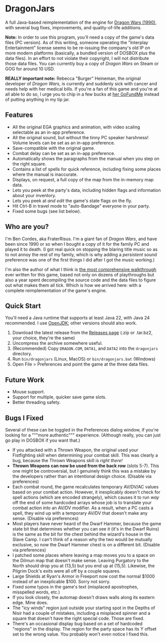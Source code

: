 # DragonJars

A full Java-based reimplementation of the engine for [Dragon Wars (1990)](https://homeoftheunderdogs.net/game.php?id=336),
with several bug fixes, improvements, and quality-of-life additions.

**Note:** In order to use this program, you'll need a copy of the game's data files (PC version). As of this writing,
someone operating the "Interplay Entertainment" license seems to be re-issuing the company's old IP on more modern
platforms (basically, a bundled version of DOSBOX plus the data files). In an effort to not violate their copyright, I
will not distribute those data files. You can currently buy a copy of _Dragon Wars_ on Steam or GOG for around 10 USD.

**REALLY important note:** Rebecca "Burger" Heineman, the original developer of _Dragon Wars_, is currently and suddenly
sick with cancer and needs help with her medical bills. If you're a fan of this game and you're at all able to do so, I
urge you to chip in a few bucks at [her GoFundMe](https://www.gofundme.com/f/help-rebecca-ann-heineman-fight-aggressive-cancer)
instead of putting anything in my tip jar.

## Features

- All the original EGA graphics and animation, with video scaling selectable as an in-app preference.
- All the original sound, but without the tinny PC speaker harshness! Volume levels can be set as an in-app preference.
- Save-compatible with the original game.
- Combat delay can be set as an in-app preference.
- Automatically shows the paragraphs from the manual when you step on the right square.
- Contains a list of spells for quick reference, including fixing some places where the manual is inaccurate.
- Displays, on request, a full copy of the map from the in-memory map data.
- Lets you peek at the party's data, including hidden flags and information about your inventory.
- Lets you peek at _and edit_ the game's state flags on the fly.
- Hit Ctrl-B in travel mode to "auto-Bandage" everyone in your party.
- Fixed some bugs (see list below).

## Who are you?

I'm Ben Cordes, aka FraterRisus. I'm a giant fan of _Dragon Wars_, and have been since 1990 or so when I bought a copy
of it for the family PC and played it to death. (I got real quick on stopping the blaring title music so as to not
annoy the rest of my family, which is why adding a _persistent_ sound preference was one of the first things I did
after I got the music working.)

I'm also the author of what I think is [the most comprehensive walkthrough](https://walkthroughs.hitchhikerprod.com/dragon-wars)
ever written for this game, based not only on dozens of playthroughs but also a year spent decompiling the source code
and the data files to figure out what makes them all tick. Which is how we arrived here: with a complete
reimplementation of the game's engine.

## Quick Start

You'll need a Java runtime that supports at least Java 22, with Java 24 recommended. I use [OpenJDK](https://openjdk.org);
other versions should also work.

1. Download the latest release from the [Releases page](https://github.com/fraterrisus/dragonjars/releases) (.zip or 
   .tar.bz2, your choice, they're the same)
2. Uncompress the archive somewhere useful.
3. (Recommended) Copy `DRAGON.COM`, `DATA1`, and `DATA2` into the `dragonjars` directory.
4. Run `bin/dragonjars` (Linux, MacOS) or `bin/dragonjars.bat` (Windows)
5. Open File > Preferences and point the game at the three data files.

## Future Work

- Mouse support.
- Support for multiple, quicker save game slots.
- Better threading safety.

## Bugs I Fixed

Several of these can be toggled in the Preferences dialog window, if you're looking for a """more authentic""" 
experience. (Although really, you can just go play in DOSBOX if you want that.)

- If you attacked with a Thrown Weapon, the original used your Fistfighting skill when determining your combat skill.
  This was clearly a bug, because the Thrown Weapons skill is _right there!_
- **Thrown Weapons can now be used from the back row** (slots 5-7). This one might be controversial, but I genuinely
  think this was a mistake by the developers rather than an intentional design choice. (Disable via preferences)
- Each combat round, the game recalculates temporary AV/DV/AC values based on your combat action. However, it 
  inexplicably doesn't check for spell actions (which are encoded strangely), which causes it to run _way_ off the 
  end of some hardcoded arrays whose job is to translate your combat action into an AV/DV modifier. As a result, 
  when a PC casts a spell, they wind up with a temporary AV/DV that doesn't make any sense. (Disable via preferences)
- Most players have never heard of the Dwarf Hammer, because the game state bit that determines whether you 
  can see it (it's in the Dwarf Ruins) is the same as the bit for the chest behind the wizard's house in the Slave 
  Camp. I can't think of a reason why the two would be mutually exclusive, so now the Dwarf Hammer chest is on a 
  different bit. (Disable via preferences)
- I patched some places where leaving a map moves you to a space on the Dilmun map that doesn't make sense. Leaving 
  Purgatory to the North should drop you at (13,5) but you end up at (15,5). Likewise, the Pilgrim Dock's exits were 
  all off by a couple squares.
- Large Shields at Ryan's Armor in Freeport now cost the normal $1000 instead of an inexplicable $100. Sorry not sorry.
- Fixed some typos in the game's text (misplaced apostrophes, misspelled words, etc.)
- If you look closely, the automap doesn't draws walls along its eastern edge. Mine does.
- The "icy winds" region just outside your starting spot in the Depths of Nisir had a couple of mistakes, including 
  a misplaced spinner and a square that doesn't have the right special code. Those are fixed.
- There's an occasional display bug based on a set of hardcoded "regions" in the display. The region for the party
  space has its Y offset set to the wrong value. You probably won't even notice I fixed this.
 

